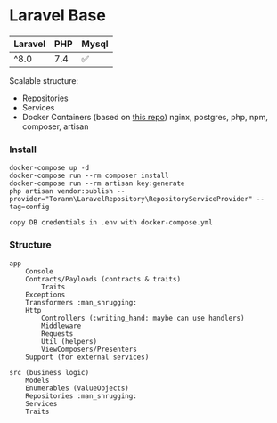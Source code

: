 # Laravel Base

| Laravel | PHP | Mysql |
| ------------- | ------------- |  ------------- |
 ^8.0 | 7.4 | :white_check_mark: |

Scalable structure:
- Repositories
- Services
- Docker Containers (based on [this repo](https://github.com/aschmelyun/docker-compose-laravel))
	nginx, postgres, php, npm, composer, artisan
	
### Install

```
docker-compose up -d
docker-compose run --rm composer install
docker-compose run --rm artisan key:generate
php artisan vendor:publish --provider="Torann\LaravelRepository\RepositoryServiceProvider" --tag=config
```
```
copy DB credentials in .env with docker-compose.yml
```

### Structure

    app
        Console
        Contracts/Payloads (contracts & traits)
    	    Traits 
        Exceptions
        Transformers :man_shrugging:
        Http
            Controllers (:writing_hand:	maybe can use handlers)
            Middleware
            Requests
            Util (helpers)
            ViewComposers/Presenters
        Support (for external services)

    src (business logic)
        Models
        Enumerables (ValueObjects)
        Repositories :man_shrugging:
        Services
        Traits
